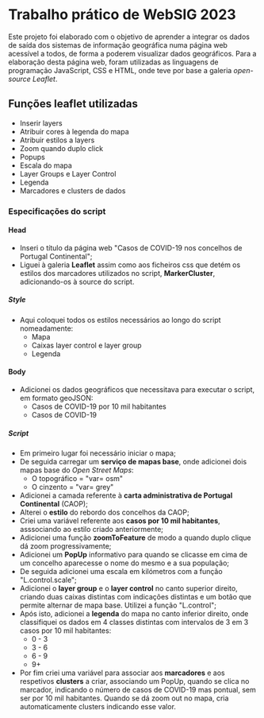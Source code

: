 # Trabalho prático de WebSIG 2023

Este projeto foi elaborado com o objetivo de aprender a integrar os dados de saída dos sistemas de informação geográfica numa página web acessível a todos, de forma a poderem visualizar dados geográficos. 
Para a elaboração desta página web, foram utilizadas as linguagens de programação JavaScript, CSS e HTML, onde teve por base a galeria *open-source Leaflet*.


## Funções leaflet utilizadas

- Inserir layers
- Atribuir cores à legenda do mapa
- Atribuir estilos a layers
- Zoom quando duplo click
- Popups
- Escala do mapa
- Layer Groups e Layer Control
- Legenda
- Marcadores e clusters de dados


### Especificações do script
#### Head
- Inseri o título da página web "Casos de COVID-19 nos concelhos de Portugal Continental";
- Liguei à galeria **Leaflet** assim como aos ficheiros css que detém os estilos dos marcadores utilizados no script, **MarkerCluster**, adicionando-os à source do script.
##### Style
- Aqui coloquei todos os estilos necessários ao longo do script nomeadamente:
    - Mapa
    - Caixas layer control e layer group
    - Legenda

#### Body
- Adicionei os dados geográficos que necessitava para executar o script, em formato geoJSON:
    - Casos de COVID-19 por 10 mil habitantes
    - Casos de COVID-19  

##### Script
- Em primeiro lugar foi necessário iniciar o mapa;
- De seguida carregar um **serviço de mapas base**, onde adicionei dois mapas base do *Open Street Maps*:
    - O topográfico = "var= osm"
    - O cinzento = "var= grey"
- Adicionei a camada referente à **carta administrativa de Portugal Continental** (CAOP);
- Alterei o **estilo** do rebordo dos concelhos da CAOP;
- Criei uma variável referente aos **casos por 10 mil habitantes**, asssociando ao estilo criado anteriormente;
- Adicionei uma função **zoomToFeature** de modo a quando duplo clique dá zoom progressivamente;
- Adicionei um **PopUp** informativo para quando se clicasse em cima de um concelho aparecesse o nome do mesmo e a sua população;
- De seguida adicionei uma escala em kilómetros com a função "L.control.scale";
- Adicionei o **layer group** e o **layer control** no canto superior direito, criando duas caixas distintas com indicações distintas e um botão que permite alternar de mapa base. Utilizei a função "L.control";
- Após isto, adicionei a **legenda** do mapa no canto inferior direito, onde classifiquei os dados em 4 classes distintas com intervalos de 3 em 3 casos por 10 mil habitantes:
    - 0 - 3
    - 3 - 6
    - 6 - 9
    - 9+
- Por fim criei uma variável para associar aos **marcadores** e aos respetivos **clusters** a criar, associando um PopUp, quando se clica no marcador, indicando o número de casos de COVID-19 mas pontual, sem ser por 10 mil habitantes. Quando se dá zoom out no mapa, cria automaticamente clusters indicando esse valor. 


